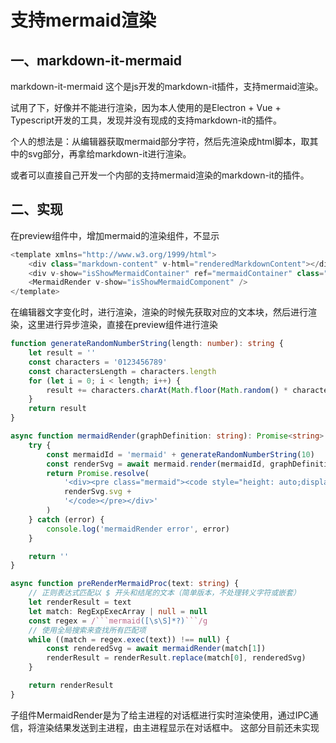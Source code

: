 # 支持mermaid渲染

## 一、markdown-it-mermaid

markdown-it-mermaid 这个是js开发的markdown-it插件，支持mermaid渲染。

试用了下，好像并不能进行渲染，因为本人使用的是Electron + Vue + Typescript开发的工具，发现并没有现成的支持markdown-it的插件。

个人的想法是：从编辑器获取mermaid部分字符，然后先渲染成html脚本，取其中的svg部分，再拿给markdown-it进行渲染。

或者可以直接自己开发一个内部的支持mermaid渲染的markdown-it的插件。

## 二、实现

在preview组件中，增加mermaid的渲染组件，不显示

```typescript
<template xmlns="http://www.w3.org/1999/html">
    <div class="markdown-content" v-html="renderedMarkdownContent"></div>
    <div v-show="isShowMermaidContainer" ref="mermaidContainer" class="mermaid"></div>
    <MermaidRender v-show="isShowMermaidComponent" /> 
</template>
```

在编辑器文字变化时，进行渲染，渲染的时候先获取对应的文本块，然后进行渲染，这里进行异步渲染，直接在preview组件进行渲染

```typescript
function generateRandomNumberString(length: number): string {
    let result = ''
    const characters = '0123456789'
    const charactersLength = characters.length
    for (let i = 0; i < length; i++) {
        result += characters.charAt(Math.floor(Math.random() * charactersLength))
    }
    return result
}

async function mermaidRender(graphDefinition: string): Promise<string> {
    try {
        const mermaidId = 'mermaid' + generateRandomNumberString(10)
        const renderSvg = await mermaid.render(mermaidId, graphDefinition)
        return Promise.resolve(
            '<div><pre class="mermaid"><code style="height: auto;display: flex">' +
            renderSvg.svg +
            '</code></pre></div>'
        )
    } catch (error) {
        console.log('mermaidRender error', error)
    }

    return ''
}

async function preRenderMermaidProc(text: string) {
    // 正则表达式匹配以 $ 开头和结尾的文本（简单版本，不处理转义字符或嵌套）
    let renderResult = text
    let match: RegExpExecArray | null = null
    const regex = /```mermaid([\s\S]*?)```/g
    // 使用全局搜索来查找所有匹配项
    while ((match = regex.exec(text)) !== null) {
        const renderedSvg = await mermaidRender(match[1])
        renderResult = renderResult.replace(match[0], renderedSvg)
    }

    return renderResult
}
```

子组件MermaidRender是为了给主进程的对话框进行实时渲染使用，通过IPC通信，将渲染结果发送到主进程，由主进程显示在对话框中。 这部分目前还未实现